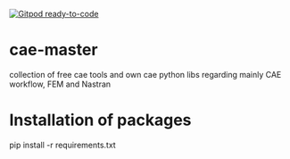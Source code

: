[![Gitpod ready-to-code](https://img.shields.io/badge/Gitpod-ready--to--code-blue?logo=gitpod)](https://gitpod.io/#https://github.com/andy-xk/cae-master)

# cae-master
collection of free cae tools and own cae python libs regarding mainly CAE workflow, FEM and Nastran

# Installation of packages
pip install -r requirements.txt


